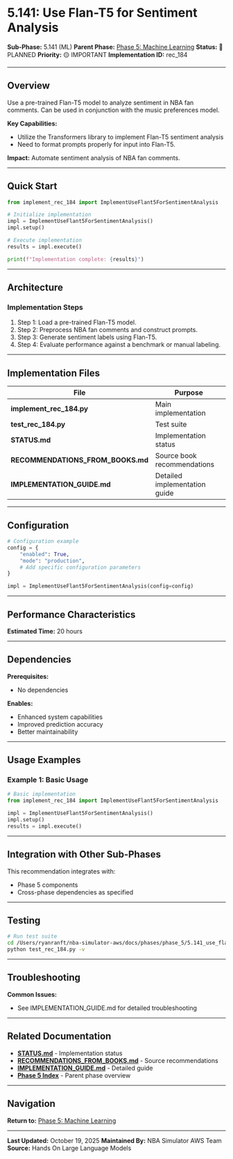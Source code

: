 # 5.141: Use Flan-T5 for Sentiment Analysis

**Sub-Phase:** 5.141 (ML)
**Parent Phase:** [Phase 5: Machine Learning](../PHASE_5_INDEX.md)
**Status:** 🔵 PLANNED
**Priority:** 🟡 IMPORTANT
**Implementation ID:** rec_184

---

## Overview

Use a pre-trained Flan-T5 model to analyze sentiment in NBA fan comments. Can be used in conjunction with the music preferences model.

**Key Capabilities:**
- Utilize the Transformers library to implement Flan-T5 sentiment analysis
- Need to format prompts properly for input into Flan-T5.

**Impact:**
Automate sentiment analysis of NBA fan comments.

---

## Quick Start

```python
from implement_rec_184 import ImplementUseFlant5ForSentimentAnalysis

# Initialize implementation
impl = ImplementUseFlant5ForSentimentAnalysis()
impl.setup()

# Execute implementation
results = impl.execute()

print(f"Implementation complete: {results}")
```

---

## Architecture

### Implementation Steps

1. Step 1: Load a pre-trained Flan-T5 model.
2. Step 2: Preprocess NBA fan comments and construct prompts.
3. Step 3: Generate sentiment labels using Flan-T5.
4. Step 4: Evaluate performance against a benchmark or manual labeling.

---

## Implementation Files

| File | Purpose |
|------|---------|
| **implement_rec_184.py** | Main implementation |
| **test_rec_184.py** | Test suite |
| **STATUS.md** | Implementation status |
| **RECOMMENDATIONS_FROM_BOOKS.md** | Source book recommendations |
| **IMPLEMENTATION_GUIDE.md** | Detailed implementation guide |

---

## Configuration

```python
# Configuration example
config = {
    "enabled": True,
    "mode": "production",
    # Add specific configuration parameters
}

impl = ImplementUseFlant5ForSentimentAnalysis(config=config)
```

---

## Performance Characteristics

**Estimated Time:** 20 hours

---

## Dependencies

**Prerequisites:**
- No dependencies

**Enables:**
- Enhanced system capabilities
- Improved prediction accuracy
- Better maintainability

---

## Usage Examples

### Example 1: Basic Usage

```python
# Basic implementation
from implement_rec_184 import ImplementUseFlant5ForSentimentAnalysis

impl = ImplementUseFlant5ForSentimentAnalysis()
impl.setup()
results = impl.execute()
```

---

## Integration with Other Sub-Phases

This recommendation integrates with:
- Phase 5 components
- Cross-phase dependencies as specified

---

## Testing

```bash
# Run test suite
cd /Users/ryanranft/nba-simulator-aws/docs/phases/phase_5/5.141_use_flan-t5_for_sentiment_analysis
python test_rec_184.py -v
```

---

## Troubleshooting

**Common Issues:**
- See IMPLEMENTATION_GUIDE.md for detailed troubleshooting

---

## Related Documentation

- **[STATUS.md](STATUS.md)** - Implementation status
- **[RECOMMENDATIONS_FROM_BOOKS.md](RECOMMENDATIONS_FROM_BOOKS.md)** - Source recommendations
- **[IMPLEMENTATION_GUIDE.md](IMPLEMENTATION_GUIDE.md)** - Detailed guide
- **[Phase 5 Index](../PHASE_5_INDEX.md)** - Parent phase overview

---

## Navigation

**Return to:** [Phase 5: Machine Learning](../PHASE_5_INDEX.md)

---

**Last Updated:** October 19, 2025
**Maintained By:** NBA Simulator AWS Team
**Source:** Hands On Large Language Models
